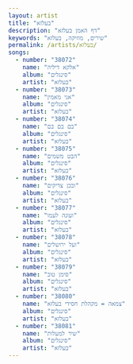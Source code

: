 ```yaml
---
layout: artist
title: "בעלזא"
description: "דף האמן בעלזא"
keywords: "שירים, מוזיקה, בעלזא"
permalink: /artists/בעלזא/
songs:
  - number: "38072"
    name: "אלקא דיליה"
    album: "סינגלים"
    artist: "בעלזא"
  - number: "38073"
    name: "אני מאמין"
    album: "סינגלים"
    artist: "בעלזא"
  - number: "38074"
    name: "בם בם בם"
    album: "סינגלים"
    artist: "בעלזא"
  - number: "38075"
    name: "הבט משמים"
    album: "סינגלים"
    artist: "בעלזא"
  - number: "38076"
    name: "ובכן צדיקים"
    album: "סינגלים"
    artist: "בעלזא"
  - number: "38077"
    name: "ועונה לעמו"
    album: "סינגלים"
    artist: "בעלזא"
  - number: "38078"
    name: "ועל ירושלים"
    album: "סינגלים"
    artist: "בעלזא"
  - number: "38079"
    name: "סימן טוב"
    album: "סינגלים"
    artist: "בעלזא"
  - number: "38080"
    name: "צמאה = מקהלת חסידי בעלזא"
    album: "סינגלים"
    artist: "בעלזא"
  - number: "38081"
    name: "שיר למעלות"
    album: "סינגלים"
    artist: "בעלזא"
---
```

